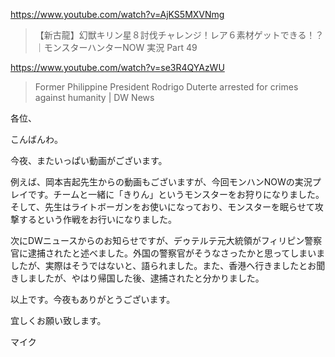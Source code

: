 https://www.youtube.com/watch?v=AjKS5MXVNmg

> 【新古龍】幻獣キリン星８討伐チャレンジ！レア６素材ゲットできる！？｜モンスターハンターNOW 実況 Part 49

https://www.youtube.com/watch?v=se3R4QYAzWU

> Former Philippine President Rodrigo Duterte arrested for crimes against humanity | DW News 

各位、

こんばんわ。

今夜、またいっぱい動画がございます。

例えば、岡本吉起先生からの動画もございますが、今回モンハンNOWの実況プレイです。チームと一緒に「きりん」というモンスターをお狩りになりました。そして、先生はライトボーガンをお使いになっており、モンスターを眠らせて攻撃するという作戦をお行いになりました。

次にDWニュースからのお知らせですが、デゥテルテ元大統領がフィリピン警察官に逮捕されたと述べました。外国の警察官がそうなさったかと思ってしまいましたが、実際はそうではないと、語られました。また、香港へ行きましたとお聞きしましたが、やはり帰国した後、逮捕されたと分かりました。

以上です。今夜もありがとうございます。

宜しくお願い致します。

マイク
